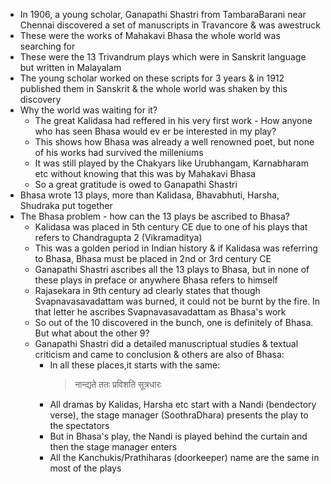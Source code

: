 * In 1906, a young scholar, Ganapathi Shastri from TambaraBarani near Chennai discovered a set of manuscripts in Travancore & was awestruck
* These were the works of Mahakavi Bhasa the whole world was searching for
* These were the 13 Trivandrum plays which were in Sanskrit language but written in Malayalam
* The young scholar worked on these scripts for 3 years & in 1912 published them in Sanskrit & the whole world was shaken by this discovery
* Why the world was waiting for it?
  * The great Kalidasa had reffered in his very first work - How anyone who has seen Bhasa would ev er be interested in my play?
  * This shows how Bhasa was already a well renowned poet, but none of his works had survived the milleniums
  * It was still played by the Chakyars like Urubhangam, Karnabharam etc without knowing that this was by Mahakavi Bhasa
  * So a great gratitude is owed to Ganapathi Shastri
* Bhasa wrote 13 plays, more than Kalidasa, Bhavabhuti, Harsha, Shudraka put together
* The Bhasa problem - how can the 13 plays be ascribed to Bhasa?
  * Kalidasa was placed in 5th century CE due to one of his plays that refers to Chandragupta 2 (Vikramaditya)
  * This was a golden period in Indian history & if Kalidasa was referring to Bhasa, Bhasa must be placed in 2nd or 3rd century CE
  * Ganapathi Shastri ascribes all the 13 plays to Bhasa, but in none of these plays in preface or anywhere Bhasa refers to himself
  * Rajasekara in 9th century ad clearly states that though Svapnavasavadattam was burned, it could not be burnt by the fire. In that letter he ascribes Svapnavasavadattam as Bhasa's work
  * So out of the 10 discovered in the bunch, one is definitely of Bhasa. But what about the other 9?
  * Ganapathi Shastri did a detailed manuscriptual studies & textual criticism and came to conclusion & others are also of Bhasa:
    * In all these places,it starts with the same:
      > नान्द्यते ततः प्रविशति सूत्रधारः
    * All dramas by Kalidas, Harsha etc start with a Nandi (bendectory verse), the stage manager (SoothraDhara) presents the play to the spectators
    * But in Bhasa's play, the Nandi is played behind the curtain and then the stage manager enters
    * All the Kanchukis/Prathiharas (doorkeeper) name are the same in most of the plays
